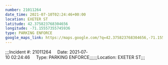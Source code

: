 ```yaml
---
number: 21011264
date_time: 2021-07-10T02:24:46+00:00
location: EXETER ST
latitude: 42.375823768304656
longitude: -71.15557355745936
type: PARKING ENFORCE
google_maps_link: https://maps.google.com/?q=42.375823768304656,-71.15557355745936
---
```


;;;Incident #: 21011264     Date: 2021‐07‐10 02:24:46     Type: PARKING ENFORCE;;;;;;Location: EXETER ST;;;
